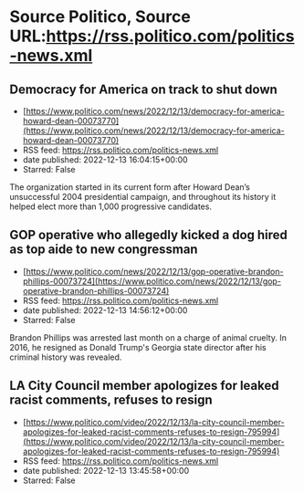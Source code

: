 # Source Politico, Source URL:https://rss.politico.com/politics-news.xml

## Democracy for America on track to shut down
 - [https://www.politico.com/news/2022/12/13/democracy-for-america-howard-dean-00073770](https://www.politico.com/news/2022/12/13/democracy-for-america-howard-dean-00073770)
 - RSS feed: https://rss.politico.com/politics-news.xml
 - date published: 2022-12-13 16:04:15+00:00
 - Starred: False

The organization started in its current form after Howard Dean’s unsuccessful 2004 presidential campaign, and throughout its history it helped elect more than 1,000 progressive candidates.

## GOP operative who allegedly kicked a dog hired as top aide to new congressman
 - [https://www.politico.com/news/2022/12/13/gop-operative-brandon-phillips-00073724](https://www.politico.com/news/2022/12/13/gop-operative-brandon-phillips-00073724)
 - RSS feed: https://rss.politico.com/politics-news.xml
 - date published: 2022-12-13 14:56:12+00:00
 - Starred: False

Brandon Phillips was arrested last month on a charge of animal cruelty. In 2016, he resigned as Donald Trump's Georgia state director after his criminal history was revealed.

## LA City Council member apologizes for leaked racist comments, refuses to resign
 - [https://www.politico.com/video/2022/12/13/la-city-council-member-apologizes-for-leaked-racist-comments-refuses-to-resign-795994](https://www.politico.com/video/2022/12/13/la-city-council-member-apologizes-for-leaked-racist-comments-refuses-to-resign-795994)
 - RSS feed: https://rss.politico.com/politics-news.xml
 - date published: 2022-12-13 13:45:58+00:00
 - Starred: False


